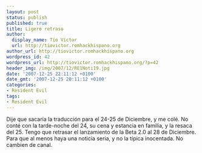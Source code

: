 ```yaml
---
layout: post
status: publish
published: true
title: Ligero retraso
author:
  display_name: Tío Víctor
  url: http://tiovictor.romhackhispano.org
author_url: http://tiovictor.romhackhispano.org
wordpress_id: 42
wordpress_url: http://tiovictor.romhackhispano.org/?p=42
header_img: /img/2007/12/RE1Noti19.jpg
date: '2007-12-25 22:11:12 +0100'
date_gmt: '2007-12-25 20:11:12 +0100'
categories:
- Resident Evil
tags:
- Resident Evil
---
```


Dije que sacaría la traducción para el 24-25 de Diciembre, y me colé. No conté con la
tarde-noche del 24, su cena y estancia en familia, y la resaca del 25. Tengo que retrasar
el lanzamiento de la Beta 2.0 al 28 de Diciembre. Para que al menos haya una noticia seria,
y no la típica inocentada. No cambien de canal.
